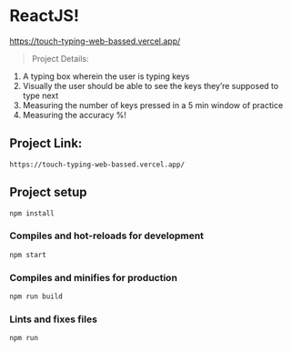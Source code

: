 # ReactJS!
https://touch-typing-web-bassed.vercel.app/


> Project Details:
1) A typing box wherein the user is typing keys
2) Visually the user should be able to see the keys they’re supposed to type next
3) Measuring the number of keys pressed in a 5 min window of practice
4) Measuring the accuracy %!

## Project Link:
```
https://touch-typing-web-bassed.vercel.app/
```

## Project setup
```
npm install
```

### Compiles and hot-reloads for development
```
npm start
```

### Compiles and minifies for production
```
npm run build
```

### Lints and fixes files
```
npm run
```
